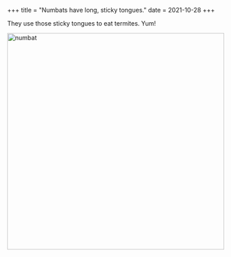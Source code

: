 +++
title = "Numbats have long, sticky tongues."
date = 2021-10-28
+++

They use those sticky tongues to eat termites. Yum!

<img src="https://upload.wikimedia.org/wikipedia/commons/0/05/Numbat.jpg" alt="numbat" width="500">

